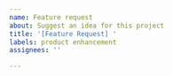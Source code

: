 ```yaml
---
name: Feature request
about: Suggest an idea for this project
title: '[Feature Request] '
labels: product enhancement
assignees: ''

---
```

